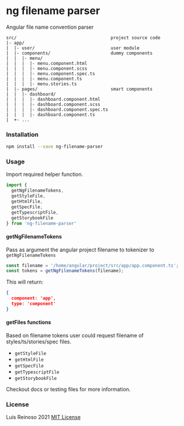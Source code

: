 # ng filename parser

Angular file name convention parser


```
src/                                    project source code
|- app/                      
|  |- user/                             user module
|  |- components/                       dummy components
|  |  |- menu/
|  |  |  |- menu.component.html
|  |  |  |- menu.component.scss
|  |  |  |- menu.component.spec.ts
|  |  |  |- menu.component.ts
|  |  |  |- menu.stories.ts
|  |- pages/                            smart components
|  |  |- dashboard/
|  |  |  |- dashboard.component.html
|  |  |  |- dashboard.component.scss
|  |  |  |- dashboard.component.spec.ts
|  |  |  |- dashboard.component.ts
|  +- ...    
```

### Installation

```bash
npm install --save ng-filename-parser
```

### Usage

Import required helper function.
```typescript
import {
  getNgFilenameTokens,
  getStyleFile,
  getHtmlFile,
  getSpecFile,
  getTypescriptFile,
  getStorybookFile
} from 'ng-filename-parser'

```
#### getNgFilenameTokens

Pass as argument the angular project filename to tokenizer to `getNgFilenameTokens`

```typescript
const filename = '/home/angular/project/src/app/app.component.ts';
const tokens = getNgFilenameTokens(filename);
```

This will return:

```JSON
{
  component: 'app',
  type: 'component'
}
```



#### getFiles functions

Based on filename tokens user could request filename of styles/ts/stories/spec files.

- `getStyleFile`
- `getHtmlFile`
- `getSpecFile`
- `getTypescriptFile`
- `getStorybookFile`

Checkout docs or testing files for more information.

### License

Luis Reinoso 2021 [MIT License](LICENSE)
